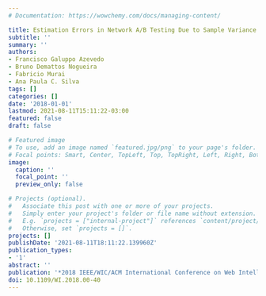 ```yaml
---
# Documentation: https://wowchemy.com/docs/managing-content/

title: Estimation Errors in Network A/B Testing Due to Sample Variance and Model Misspecification
subtitle: ''
summary: ''
authors:
- Francisco Galuppo Azevedo
- Bruno Demattos Nogueira
- Fabricio Murai
- Ana Paula C. Silva
tags: []
categories: []
date: '2018-01-01'
lastmod: 2021-08-11T15:11:22-03:00
featured: false
draft: false

# Featured image
# To use, add an image named `featured.jpg/png` to your page's folder.
# Focal points: Smart, Center, TopLeft, Top, TopRight, Left, Right, BottomLeft, Bottom, BottomRight.
image:
  caption: ''
  focal_point: ''
  preview_only: false

# Projects (optional).
#   Associate this post with one or more of your projects.
#   Simply enter your project's folder or file name without extension.
#   E.g. `projects = ["internal-project"]` references `content/project/deep-learning/index.md`.
#   Otherwise, set `projects = []`.
projects: []
publishDate: '2021-08-11T18:11:22.139960Z'
publication_types:
- '1'
abstract: ''
publication: '*2018 IEEE/WIC/ACM International Conference on Web Intelligence (WI)*'
doi: 10.1109/WI.2018.00-40
---
```

